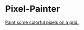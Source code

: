 # Pixel-Painter
[Paint some colorful pixels on a grid.](https://lambertschulze.github.io/Pixel-Painter/)

